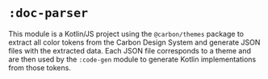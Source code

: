 # `:doc-parser`
This module is a Kotlin/JS project using the `@carbon/themes` package to extract all color tokens 
from the Carbon Design System and generate JSON files with the extracted data. Each JSON file 
corresponds to a theme and are then used by the `:code-gen` module to generate Kotlin 
implementations from those tokens.
